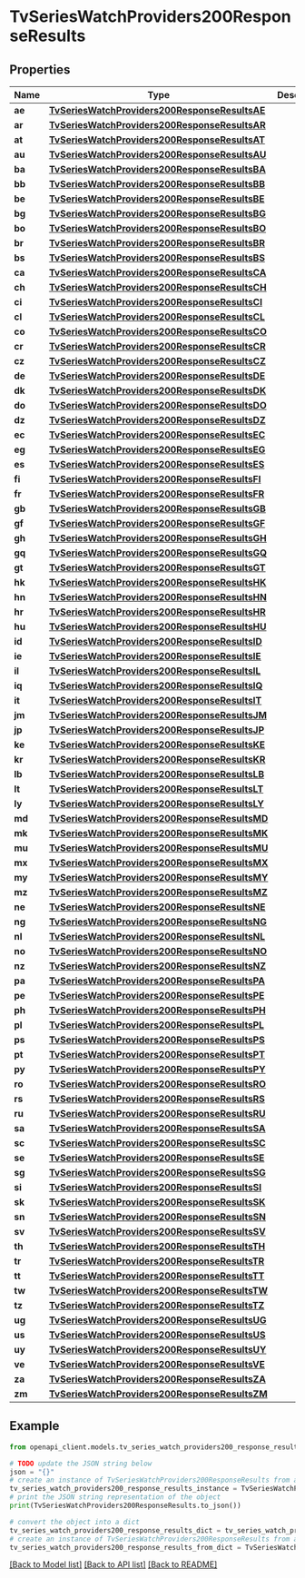 # TvSeriesWatchProviders200ResponseResults


## Properties

Name | Type | Description | Notes
------------ | ------------- | ------------- | -------------
**ae** | [**TvSeriesWatchProviders200ResponseResultsAE**](TvSeriesWatchProviders200ResponseResultsAE.md) |  | [optional] 
**ar** | [**TvSeriesWatchProviders200ResponseResultsAR**](TvSeriesWatchProviders200ResponseResultsAR.md) |  | [optional] 
**at** | [**TvSeriesWatchProviders200ResponseResultsAT**](TvSeriesWatchProviders200ResponseResultsAT.md) |  | [optional] 
**au** | [**TvSeriesWatchProviders200ResponseResultsAU**](TvSeriesWatchProviders200ResponseResultsAU.md) |  | [optional] 
**ba** | [**TvSeriesWatchProviders200ResponseResultsBA**](TvSeriesWatchProviders200ResponseResultsBA.md) |  | [optional] 
**bb** | [**TvSeriesWatchProviders200ResponseResultsBB**](TvSeriesWatchProviders200ResponseResultsBB.md) |  | [optional] 
**be** | [**TvSeriesWatchProviders200ResponseResultsBE**](TvSeriesWatchProviders200ResponseResultsBE.md) |  | [optional] 
**bg** | [**TvSeriesWatchProviders200ResponseResultsBG**](TvSeriesWatchProviders200ResponseResultsBG.md) |  | [optional] 
**bo** | [**TvSeriesWatchProviders200ResponseResultsBO**](TvSeriesWatchProviders200ResponseResultsBO.md) |  | [optional] 
**br** | [**TvSeriesWatchProviders200ResponseResultsBR**](TvSeriesWatchProviders200ResponseResultsBR.md) |  | [optional] 
**bs** | [**TvSeriesWatchProviders200ResponseResultsBS**](TvSeriesWatchProviders200ResponseResultsBS.md) |  | [optional] 
**ca** | [**TvSeriesWatchProviders200ResponseResultsCA**](TvSeriesWatchProviders200ResponseResultsCA.md) |  | [optional] 
**ch** | [**TvSeriesWatchProviders200ResponseResultsCH**](TvSeriesWatchProviders200ResponseResultsCH.md) |  | [optional] 
**ci** | [**TvSeriesWatchProviders200ResponseResultsCI**](TvSeriesWatchProviders200ResponseResultsCI.md) |  | [optional] 
**cl** | [**TvSeriesWatchProviders200ResponseResultsCL**](TvSeriesWatchProviders200ResponseResultsCL.md) |  | [optional] 
**co** | [**TvSeriesWatchProviders200ResponseResultsCO**](TvSeriesWatchProviders200ResponseResultsCO.md) |  | [optional] 
**cr** | [**TvSeriesWatchProviders200ResponseResultsCR**](TvSeriesWatchProviders200ResponseResultsCR.md) |  | [optional] 
**cz** | [**TvSeriesWatchProviders200ResponseResultsCZ**](TvSeriesWatchProviders200ResponseResultsCZ.md) |  | [optional] 
**de** | [**TvSeriesWatchProviders200ResponseResultsDE**](TvSeriesWatchProviders200ResponseResultsDE.md) |  | [optional] 
**dk** | [**TvSeriesWatchProviders200ResponseResultsDK**](TvSeriesWatchProviders200ResponseResultsDK.md) |  | [optional] 
**do** | [**TvSeriesWatchProviders200ResponseResultsDO**](TvSeriesWatchProviders200ResponseResultsDO.md) |  | [optional] 
**dz** | [**TvSeriesWatchProviders200ResponseResultsDZ**](TvSeriesWatchProviders200ResponseResultsDZ.md) |  | [optional] 
**ec** | [**TvSeriesWatchProviders200ResponseResultsEC**](TvSeriesWatchProviders200ResponseResultsEC.md) |  | [optional] 
**eg** | [**TvSeriesWatchProviders200ResponseResultsEG**](TvSeriesWatchProviders200ResponseResultsEG.md) |  | [optional] 
**es** | [**TvSeriesWatchProviders200ResponseResultsES**](TvSeriesWatchProviders200ResponseResultsES.md) |  | [optional] 
**fi** | [**TvSeriesWatchProviders200ResponseResultsFI**](TvSeriesWatchProviders200ResponseResultsFI.md) |  | [optional] 
**fr** | [**TvSeriesWatchProviders200ResponseResultsFR**](TvSeriesWatchProviders200ResponseResultsFR.md) |  | [optional] 
**gb** | [**TvSeriesWatchProviders200ResponseResultsGB**](TvSeriesWatchProviders200ResponseResultsGB.md) |  | [optional] 
**gf** | [**TvSeriesWatchProviders200ResponseResultsGF**](TvSeriesWatchProviders200ResponseResultsGF.md) |  | [optional] 
**gh** | [**TvSeriesWatchProviders200ResponseResultsGH**](TvSeriesWatchProviders200ResponseResultsGH.md) |  | [optional] 
**gq** | [**TvSeriesWatchProviders200ResponseResultsGQ**](TvSeriesWatchProviders200ResponseResultsGQ.md) |  | [optional] 
**gt** | [**TvSeriesWatchProviders200ResponseResultsGT**](TvSeriesWatchProviders200ResponseResultsGT.md) |  | [optional] 
**hk** | [**TvSeriesWatchProviders200ResponseResultsHK**](TvSeriesWatchProviders200ResponseResultsHK.md) |  | [optional] 
**hn** | [**TvSeriesWatchProviders200ResponseResultsHN**](TvSeriesWatchProviders200ResponseResultsHN.md) |  | [optional] 
**hr** | [**TvSeriesWatchProviders200ResponseResultsHR**](TvSeriesWatchProviders200ResponseResultsHR.md) |  | [optional] 
**hu** | [**TvSeriesWatchProviders200ResponseResultsHU**](TvSeriesWatchProviders200ResponseResultsHU.md) |  | [optional] 
**id** | [**TvSeriesWatchProviders200ResponseResultsID**](TvSeriesWatchProviders200ResponseResultsID.md) |  | [optional] 
**ie** | [**TvSeriesWatchProviders200ResponseResultsIE**](TvSeriesWatchProviders200ResponseResultsIE.md) |  | [optional] 
**il** | [**TvSeriesWatchProviders200ResponseResultsIL**](TvSeriesWatchProviders200ResponseResultsIL.md) |  | [optional] 
**iq** | [**TvSeriesWatchProviders200ResponseResultsIQ**](TvSeriesWatchProviders200ResponseResultsIQ.md) |  | [optional] 
**it** | [**TvSeriesWatchProviders200ResponseResultsIT**](TvSeriesWatchProviders200ResponseResultsIT.md) |  | [optional] 
**jm** | [**TvSeriesWatchProviders200ResponseResultsJM**](TvSeriesWatchProviders200ResponseResultsJM.md) |  | [optional] 
**jp** | [**TvSeriesWatchProviders200ResponseResultsJP**](TvSeriesWatchProviders200ResponseResultsJP.md) |  | [optional] 
**ke** | [**TvSeriesWatchProviders200ResponseResultsKE**](TvSeriesWatchProviders200ResponseResultsKE.md) |  | [optional] 
**kr** | [**TvSeriesWatchProviders200ResponseResultsKR**](TvSeriesWatchProviders200ResponseResultsKR.md) |  | [optional] 
**lb** | [**TvSeriesWatchProviders200ResponseResultsLB**](TvSeriesWatchProviders200ResponseResultsLB.md) |  | [optional] 
**lt** | [**TvSeriesWatchProviders200ResponseResultsLT**](TvSeriesWatchProviders200ResponseResultsLT.md) |  | [optional] 
**ly** | [**TvSeriesWatchProviders200ResponseResultsLY**](TvSeriesWatchProviders200ResponseResultsLY.md) |  | [optional] 
**md** | [**TvSeriesWatchProviders200ResponseResultsMD**](TvSeriesWatchProviders200ResponseResultsMD.md) |  | [optional] 
**mk** | [**TvSeriesWatchProviders200ResponseResultsMK**](TvSeriesWatchProviders200ResponseResultsMK.md) |  | [optional] 
**mu** | [**TvSeriesWatchProviders200ResponseResultsMU**](TvSeriesWatchProviders200ResponseResultsMU.md) |  | [optional] 
**mx** | [**TvSeriesWatchProviders200ResponseResultsMX**](TvSeriesWatchProviders200ResponseResultsMX.md) |  | [optional] 
**my** | [**TvSeriesWatchProviders200ResponseResultsMY**](TvSeriesWatchProviders200ResponseResultsMY.md) |  | [optional] 
**mz** | [**TvSeriesWatchProviders200ResponseResultsMZ**](TvSeriesWatchProviders200ResponseResultsMZ.md) |  | [optional] 
**ne** | [**TvSeriesWatchProviders200ResponseResultsNE**](TvSeriesWatchProviders200ResponseResultsNE.md) |  | [optional] 
**ng** | [**TvSeriesWatchProviders200ResponseResultsNG**](TvSeriesWatchProviders200ResponseResultsNG.md) |  | [optional] 
**nl** | [**TvSeriesWatchProviders200ResponseResultsNL**](TvSeriesWatchProviders200ResponseResultsNL.md) |  | [optional] 
**no** | [**TvSeriesWatchProviders200ResponseResultsNO**](TvSeriesWatchProviders200ResponseResultsNO.md) |  | [optional] 
**nz** | [**TvSeriesWatchProviders200ResponseResultsNZ**](TvSeriesWatchProviders200ResponseResultsNZ.md) |  | [optional] 
**pa** | [**TvSeriesWatchProviders200ResponseResultsPA**](TvSeriesWatchProviders200ResponseResultsPA.md) |  | [optional] 
**pe** | [**TvSeriesWatchProviders200ResponseResultsPE**](TvSeriesWatchProviders200ResponseResultsPE.md) |  | [optional] 
**ph** | [**TvSeriesWatchProviders200ResponseResultsPH**](TvSeriesWatchProviders200ResponseResultsPH.md) |  | [optional] 
**pl** | [**TvSeriesWatchProviders200ResponseResultsPL**](TvSeriesWatchProviders200ResponseResultsPL.md) |  | [optional] 
**ps** | [**TvSeriesWatchProviders200ResponseResultsPS**](TvSeriesWatchProviders200ResponseResultsPS.md) |  | [optional] 
**pt** | [**TvSeriesWatchProviders200ResponseResultsPT**](TvSeriesWatchProviders200ResponseResultsPT.md) |  | [optional] 
**py** | [**TvSeriesWatchProviders200ResponseResultsPY**](TvSeriesWatchProviders200ResponseResultsPY.md) |  | [optional] 
**ro** | [**TvSeriesWatchProviders200ResponseResultsRO**](TvSeriesWatchProviders200ResponseResultsRO.md) |  | [optional] 
**rs** | [**TvSeriesWatchProviders200ResponseResultsRS**](TvSeriesWatchProviders200ResponseResultsRS.md) |  | [optional] 
**ru** | [**TvSeriesWatchProviders200ResponseResultsRU**](TvSeriesWatchProviders200ResponseResultsRU.md) |  | [optional] 
**sa** | [**TvSeriesWatchProviders200ResponseResultsSA**](TvSeriesWatchProviders200ResponseResultsSA.md) |  | [optional] 
**sc** | [**TvSeriesWatchProviders200ResponseResultsSC**](TvSeriesWatchProviders200ResponseResultsSC.md) |  | [optional] 
**se** | [**TvSeriesWatchProviders200ResponseResultsSE**](TvSeriesWatchProviders200ResponseResultsSE.md) |  | [optional] 
**sg** | [**TvSeriesWatchProviders200ResponseResultsSG**](TvSeriesWatchProviders200ResponseResultsSG.md) |  | [optional] 
**si** | [**TvSeriesWatchProviders200ResponseResultsSI**](TvSeriesWatchProviders200ResponseResultsSI.md) |  | [optional] 
**sk** | [**TvSeriesWatchProviders200ResponseResultsSK**](TvSeriesWatchProviders200ResponseResultsSK.md) |  | [optional] 
**sn** | [**TvSeriesWatchProviders200ResponseResultsSN**](TvSeriesWatchProviders200ResponseResultsSN.md) |  | [optional] 
**sv** | [**TvSeriesWatchProviders200ResponseResultsSV**](TvSeriesWatchProviders200ResponseResultsSV.md) |  | [optional] 
**th** | [**TvSeriesWatchProviders200ResponseResultsTH**](TvSeriesWatchProviders200ResponseResultsTH.md) |  | [optional] 
**tr** | [**TvSeriesWatchProviders200ResponseResultsTR**](TvSeriesWatchProviders200ResponseResultsTR.md) |  | [optional] 
**tt** | [**TvSeriesWatchProviders200ResponseResultsTT**](TvSeriesWatchProviders200ResponseResultsTT.md) |  | [optional] 
**tw** | [**TvSeriesWatchProviders200ResponseResultsTW**](TvSeriesWatchProviders200ResponseResultsTW.md) |  | [optional] 
**tz** | [**TvSeriesWatchProviders200ResponseResultsTZ**](TvSeriesWatchProviders200ResponseResultsTZ.md) |  | [optional] 
**ug** | [**TvSeriesWatchProviders200ResponseResultsUG**](TvSeriesWatchProviders200ResponseResultsUG.md) |  | [optional] 
**us** | [**TvSeriesWatchProviders200ResponseResultsUS**](TvSeriesWatchProviders200ResponseResultsUS.md) |  | [optional] 
**uy** | [**TvSeriesWatchProviders200ResponseResultsUY**](TvSeriesWatchProviders200ResponseResultsUY.md) |  | [optional] 
**ve** | [**TvSeriesWatchProviders200ResponseResultsVE**](TvSeriesWatchProviders200ResponseResultsVE.md) |  | [optional] 
**za** | [**TvSeriesWatchProviders200ResponseResultsZA**](TvSeriesWatchProviders200ResponseResultsZA.md) |  | [optional] 
**zm** | [**TvSeriesWatchProviders200ResponseResultsZM**](TvSeriesWatchProviders200ResponseResultsZM.md) |  | [optional] 

## Example

```python
from openapi_client.models.tv_series_watch_providers200_response_results import TvSeriesWatchProviders200ResponseResults

# TODO update the JSON string below
json = "{}"
# create an instance of TvSeriesWatchProviders200ResponseResults from a JSON string
tv_series_watch_providers200_response_results_instance = TvSeriesWatchProviders200ResponseResults.from_json(json)
# print the JSON string representation of the object
print(TvSeriesWatchProviders200ResponseResults.to_json())

# convert the object into a dict
tv_series_watch_providers200_response_results_dict = tv_series_watch_providers200_response_results_instance.to_dict()
# create an instance of TvSeriesWatchProviders200ResponseResults from a dict
tv_series_watch_providers200_response_results_from_dict = TvSeriesWatchProviders200ResponseResults.from_dict(tv_series_watch_providers200_response_results_dict)
```
[[Back to Model list]](../README.md#documentation-for-models) [[Back to API list]](../README.md#documentation-for-api-endpoints) [[Back to README]](../README.md)


